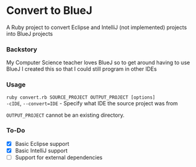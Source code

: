 # Convert to BlueJ

A Ruby project to convert Eclipse and IntelliJ (not implemented) projects into BlueJ projects

### Backstory  

My Computer Science teacher loves BlueJ so to get around having to use BlueJ I created this so that I could still program in other IDEs  
  
### Usage

`ruby convert.rb SOURCE_PROJECT OUTPUT_PROJECT [options]`  
`-cIDE`, `--convert=IDE` - Specify what IDE the source project was from  
  
`OUTPUT_PROJECT` cannot be an existing directory.  
  
### To-Do  

* [x] Basic Eclipse support
* [x] Basic IntelliJ support
* [ ] Support for external dependencies
